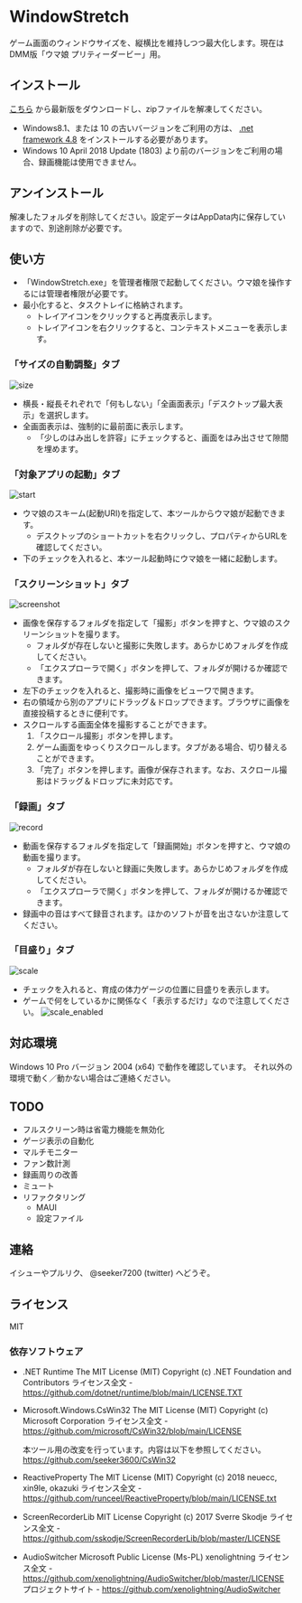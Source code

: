# WindowStretch
ゲーム画面のウィンドウサイズを、縦横比を維持しつつ最大化します。現在はDMM版「ウマ娘 プリティーダービー」用。

## インストール

[こちら](https://github.com/seeker3600/WindowStretch/releases/download/v0.8.0/WindowStretch.zip) から最新版をダウンロードし、zipファイルを解凍してください。

* Windows8.1、または 10 の古いバージョンをご利用の方は、 [.net framework 4.8](https://dotnet.microsoft.com/download/dotnet-framework/thank-you/net48-web-installer) をインストールする必要があります。
* Windows 10 April 2018 Update (1803) より前のバージョンをご利用の場合、録画機能は使用できません。

## アンインストール
解凍したフォルダを削除してください。設定データはAppData内に保存していますので、別途削除が必要です。

## 使い方
* 「WindowStretch.exe」を管理者権限で起動してください。ウマ娘を操作するには管理者権限が必要です。
* 最小化すると、タスクトレイに格納されます。
	* トレイアイコンをクリックすると再度表示します。
	* トレイアイコンを右クリックすると、コンテキストメニューを表示します。

### 「サイズの自動調整」タブ

![size](img/size.png)

* 横長・縦長それぞれで「何もしない」「全画面表示」「デスクトップ最大表示」を選択します。
* 全画面表示は、強制的に最前面に表示します。
	* 「少しのはみ出しを許容」にチェックすると、画面をはみ出させて隙間を埋めます。

### 「対象アプリの起動」タブ

![start](img/start.png)

* ウマ娘のスキーム(起動URI)を指定して、本ツールからウマ娘が起動できます。
	* デスクトップのショートカットを右クリックし、プロパティからURLを確認してください。
* 下のチェックを入れると、本ツール起動時にウマ娘を一緒に起動します。

### 「スクリーンショット」タブ

![screenshot](img/screenshot.png)

* 画像を保存するフォルダを指定して「撮影」ボタンを押すと、ウマ娘のスクリーンショットを撮ります。
	* フォルダが存在しないと撮影に失敗します。あらかじめフォルダを作成してください。
	* 「エクスプローラで開く」ボタンを押して、フォルダが開けるか確認できます。
* 左下のチェックを入れると、撮影時に画像をビューワで開きます。
* 右の領域から別のアプリにドラッグ＆ドロップできます。ブラウザに画像を直接投稿するときに便利です。
* スクロールする画面全体を撮影することができます。
    1. 「スクロール撮影」ボタンを押します。
    2. ゲーム画面をゆっくりスクロールします。タブがある場合、切り替えることができます。
    3. 「完了」ボタンを押します。画像が保存されます。なお、スクロール撮影はドラッグ＆ドロップに未対応です。

### 「録画」タブ

![record](img/record.png)

* 動画を保存するフォルダを指定して「録画開始」ボタンを押すと、ウマ娘の動画を撮ります。
	* フォルダが存在しないと録画に失敗します。あらかじめフォルダを作成してください。
	* 「エクスプローラで開く」ボタンを押して、フォルダが開けるか確認できます。
* 録画中の音はすべて録音されます。ほかのソフトが音を出さないか注意してください。

### 「目盛り」タブ

![scale](img/scale.png)

* チェックを入れると、育成の体力ゲージの位置に目盛りを表示します。
* ゲームで何をしているかに関係なく「表示するだけ」なので注意してください。
	![scale_enabled](img/scale_enabled.png)


## 対応環境

Windows 10 Pro バージョン 2004 (x64) で動作を確認しています。
それ以外の環境で動く／動かない場合はご連絡ください。

## TODO

* フルスクリーン時は省電力機能を無効化
* ゲージ表示の自動化
* マルチモニター
* ファン数計測
* 録画周りの改善
* ミュート
* リファクタリング
    * MAUI
    * 設定ファイル

## 連絡
イシューやプルリク、 @seeker7200 (twitter) へどうぞ。

## ライセンス
MIT

### 依存ソフトウェア

* .NET Runtime
    The MIT License (MIT)  Copyright (c) .NET Foundation and Contributors
    ライセンス全文 - https://github.com/dotnet/runtime/blob/main/LICENSE.TXT

* Microsoft.Windows.CsWin32
    The MIT License (MIT)  Copyright (c) Microsoft Corporation
    ライセンス全文 - https://github.com/microsoft/CsWin32/blob/main/LICENSE

    本ツール用の改変を行っています。内容は以下を参照してください。
    https://github.com/seeker3600/CsWin32

* ReactiveProperty
    The MIT License (MIT)  Copyright (c) 2018 neuecc, xin9le, okazuki
    ライセンス全文 - https://github.com/runceel/ReactiveProperty/blob/main/LICENSE.txt

* ScreenRecorderLib
    MIT License  Copyright (c) 2017 Sverre Skodje
    ライセンス全文 - https://github.com/sskodje/ScreenRecorderLib/blob/master/LICENSE

* AudioSwitcher
    Microsoft Public License (Ms-PL) xenolightning
    ライセンス全文 - https://github.com/xenolightning/AudioSwitcher/blob/master/LICENSE
    プロジェクトサイト - https://github.com/xenolightning/AudioSwitcher
